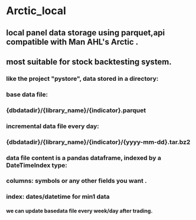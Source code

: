 # Arctic_local

## local panel data storage using parquet,api compatible with Man AHL's Arctic .
## most suitable for stock backtesting system.


### like the project "pystore", data stored in a directory:
### base data file:
### {dbdatadir}/{library_name}/{indicator}.parquet
### incremental data file every day:
### {dbdatadir}/{library_name}/{indicator}/{yyyy-mm-dd}.tar.bz2

### data file content is a pandas dataframe, indexed by a DateTimeIndex type:
### columns: symbols or any other fields you want .
### index: dates/datetime for min1 data

#### we can update basedata file every week/day after trading.

